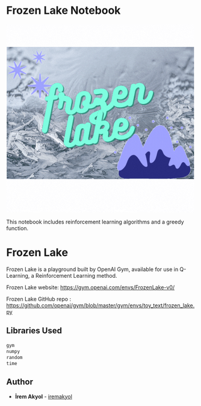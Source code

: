# Frozen Lake Notebook

![logo](frozen.gif)

This notebook includes reinforcement learning algorithms and a greedy function.

# Frozen Lake

Frozen Lake is a playground built by OpenAI Gym, available for use in Q-Learning, a Reinforcement Learning method.

Frozen Lake website: https://gym.openai.com/envs/FrozenLake-v0/

Frozen Lake GitHub repo : https://github.com/openai/gym/blob/master/gym/envs/toy_text/frozen_lake.py

## Libraries Used

    gym
    numpy
    random
    time
    
## Author

-   **İrem Akyol**  - [iremakyol](https://github.com/lastirembender)    
    
    
